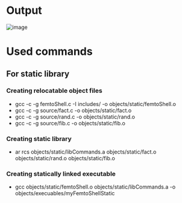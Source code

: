 # Output
![image](https://user-images.githubusercontent.com/41878952/190841303-8167e438-3a29-4a5b-8257-80d172e3006c.png)

# Used commands

## For static library
### Creating relocatable object files
* gcc -c -g femtoShell.c -I includes/ -o objects/static/femtoShell.o 
* gcc -c -g source/fact.c -o objects/static/fact.o 
* gcc -c -g source/rand.c -o objects/static/rand.o 
* gcc -c -g source/fib.c -o objects/static/fib.o 
### Creating static library
* ar rcs objects/static/libCommands.a objects/static/fact.o objects/static/rand.o objects/static/fib.o 
### Creating statically linked executable
* gcc objects/static/femtoShell.o  objects/static/libCommands.a -o objects/execuables/myFemtoShellStatic
